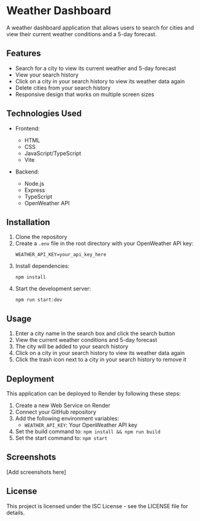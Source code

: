 # Weather Dashboard

A weather dashboard application that allows users to search for cities and view their current weather conditions and a 5-day forecast.

## Features

- Search for a city to view its current weather and 5-day forecast
- View your search history
- Click on a city in your search history to view its weather data again
- Delete cities from your search history
- Responsive design that works on multiple screen sizes

## Technologies Used

- Frontend:
  - HTML
  - CSS
  - JavaScript/TypeScript
  - Vite

- Backend:
  - Node.js
  - Express
  - TypeScript
  - OpenWeather API

## Installation

1. Clone the repository
2. Create a `.env` file in the root directory with your OpenWeather API key:
   ```
   WEATHER_API_KEY=your_api_key_here
   ```
3. Install dependencies:
   ```
   npm install
   ```
4. Start the development server:
   ```
   npm run start:dev
   ```

## Usage

1. Enter a city name in the search box and click the search button
2. View the current weather conditions and 5-day forecast
3. The city will be added to your search history
4. Click on a city in your search history to view its weather data again
5. Click the trash icon next to a city in your search history to remove it

## Deployment

This application can be deployed to Render by following these steps:

1. Create a new Web Service on Render
2. Connect your GitHub repository
3. Add the following environment variables:
   - `WEATHER_API_KEY`: Your OpenWeather API key
4. Set the build command to: `npm install && npm run build`
5. Set the start command to: `npm start`

## Screenshots

[Add screenshots here]

## License

This project is licensed under the ISC License - see the LICENSE file for details.
